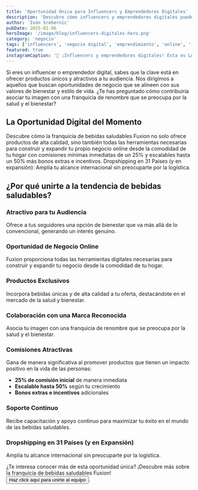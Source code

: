 ```yaml
---
title: 'Oportunidad Única para Influencers y Emprendedores Digitales'
description: 'Descubre cómo influencers y emprendedores digitales pueden construir un negocio online exitoso con Fuxion, ganando hasta 50% de comisiones y expandiéndose internacionalmente.'
author: 'Iván Srebernic'
pubDate: 2025-01-06
heroImage: '/image/blog/influencers-digitales-hero.png'
category: 'negocio'
tags: ['influencers', 'negocio digital', 'emprendimiento', 'online', 'franquicia']
featured: true
instagramCaption: '📱 ¡Influencers y emprendedores digitales! Esta es LA oportunidad que estaban esperando 🚀 Ganen desde 25% hasta 50% de comisiones con productos de alta calidad que su audiencia amará. 💚 Bebidas saludables sin azúcar que se alinean con el lifestyle que promueven. 🌍 Dropshipping en 31 países = alcance global sin inventario. 💰 Construyan su imperio digital desde casa con una marca reconocida. ¿Listos para monetizar su influencia de manera auténtica? 🎯 #InfluencerMarketing #NegocioDigital #Fuxion #Emprendimiento #MonetizaTuAudiencia #NegocioOnline #OportunidadDigital'
---
```


Si eres un influencer o emprendedor digital, sabes que la clave está en ofrecer productos únicos y atractivos a tu audiencia. Nos dirigimos a aquellos que buscan oportunidades de negocio que se alineen con sus valores de bienestar y estilo de vida. ¿Te has preguntado cómo contribuiría asociar tu imagen con una franquicia de renombre que se preocupa por la salud y el bienestar?

## La Oportunidad Digital del Momento

Descubre cómo la franquicia de bebidas saludables Fuxion no solo ofrece productos de alta calidad, sino también todas las herramientas necesarias para construir y expandir tu propio negocio online desde la comodidad de tu hogar con comisiones mínimas inmediatas de un 25% y escalables hasta un 50% más bonos extras e incentivos. Dropshipping en 31 Países (y en expansión): Amplía tu alcance internacional sin preocuparte por la logística.

## ¿Por qué unirte a la tendencia de bebidas saludables?

### Atractivo para tu Audiencia
Ofrece a tus seguidores una opción de bienestar que va más allá de lo convencional, generando un interés genuino.

### Oportunidad de Negocio Online
Fuxion proporciona todas las herramientas digitales necesarias para construir y expandir tu negocio desde la comodidad de tu hogar.

### Productos Exclusivos
Incorpora bebidas únicas y de alta calidad a tu oferta, destacándote en el mercado de la salud y bienestar.

### Colaboración con una Marca Reconocida
Asocia tu imagen con una franquicia de renombre que se preocupa por la salud y el bienestar.

### Comisiones Atractivas
Gana de manera significativa al promover productos que tienen un impacto positivo en la vida de las personas:
- **25% de comisión inicial** de manera inmediata
- **Escalable hasta 50%** según tu crecimiento
- **Bonos extras e incentivos** adicionales

### Soporte Continuo
Recibe capacitación y apoyo continuo para maximizar tu éxito en el mundo de las bebidas saludables.

### Dropshipping en 31 Países (y en Expansión)
Amplía tu alcance internacional sin preocuparte por la logística.

¿Te interesa conocer más de esta oportunidad única? ¡Descubre más sobre la franquicia de bebidas saludables Fuxion! <button onclick="openJoinModal()" class="text-primary hover:text-primary-dark font-medium underline cursor-pointer">Haz click aquí para unirte al equipo</button>.
